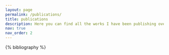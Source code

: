 ```yaml
---
layout: page
permalink: /publications/
title: publications
description: Here you can find all the works I have been publishing over the years!!
nav: true
nav_order: 2
---
```


<!-- _pages/publications.md -->
<div class="publications">

{% bibliography %}

</div>
